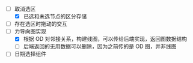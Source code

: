 - [ ] 取消选区
    - [X] 已选和未选节点的区分存储
- [ ] 存在选区时拖动的交互
- [ ] 力导向图实现
    - [X] 根据 OD 对邻接关系，构建线图，可以传给后端实现，返回图数据结构
    - [ ] 后端返回的无用数据可以删除，因为之前传的是 OD 图，并非线图
- [ ] 日期选择组件